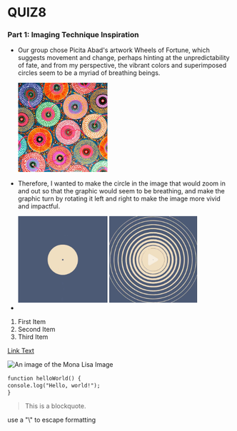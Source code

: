 # QUIZ8

### Part 1: Imaging Technique Inspiration
<!-- #### Header 4
##### Header 5
###### Header 6 -->

<!-- **Bold Text** or __Bold Text__ -->
<!-- *Italic Text* or _Italic Text_ -->

- Our group chose Picita Abad's artwork Wheels of Fortune, which suggests movement and change, perhaps hinting at the unpredictability of fate, and from my perspective, the vibrant colors and superimposed circles seem to be a myriad of breathing beings.
  <div align=centre> <img src="assets/Pacita_Abad.jpg" width="200px" >

- Therefore, I wanted to make the circle in the image that would zoom in and out so that the graphic would seem to be breathing, and make the graphic turn by rotating it left and right to make the image more vivid and impactful.
  <div align=centre> <img src="assets/circle1.jpg" width="200px" >  <img src="assets/circle2.jpg" width="197px" >

- 

1. First Item
2. Second Item
3. Third Item

[Link Text](https://www.google.com)


![An image of the Mona Lisa Image](assets/Mona_Lisa.jpg)

```
function helloWorld() {
console.log("Hello, world!");
}
```

> This is a blockquote.

use a "\\" to escape formatting
